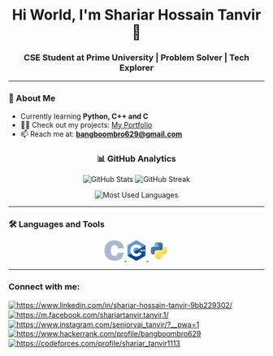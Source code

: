 <h1 align="center">Hi World, I'm Shariar Hossain Tanvir 👋</h1>
<h3 align="center">CSE Student at Prime University | Problem Solver | Tech Explorer</h3>

---

### 🌱 About Me  
- Currently learning **Python, C++ and C**  
- 👨‍💻 Check out my projects: [My Portfolio](https://sites.google.com/view/shariar-hossain-tanvir/)  
- 📫 Reach me at: **bangboombro629@gmail.com**


<h3 align="center">📊 GitHub Analytics</h3>

<p align="center">
  <img src="https://github-readme-stats.vercel.app/api?username=shariarhossaintanvir&show_icons=true&locale=en" alt="GitHub Stats" height="180em"/>
  <img src="https://github-readme-streak-stats.herokuapp.com/?user=shariarhossaintanvir" alt="GitHub Streak" height="180em"/>
</p>

<p align="center">
  <img src="https://github-readme-stats.vercel.app/api/top-langs/?username=shariarhossaintanvir&layout=compact&langs_count=8&theme=default" alt="Most Used Languages" height="180em"/>
</p>

---

<h3 align="left">🛠 Languages and Tools</h3>
<p align="center">
  <a href="https://www.cprogramming.com/" target="_blank" rel="noreferrer"> 
    <img src="https://raw.githubusercontent.com/devicons/devicon/master/icons/c/c-original.svg" alt="c" width="40" height="40"/> 
  </a>
  <a href="https://www.w3schools.com/cpp/" target="_blank" rel="noreferrer"> 
    <img src="https://raw.githubusercontent.com/devicons/devicon/master/icons/cplusplus/cplusplus-original.svg" alt="cplusplus" width="40" height="40"/> 
  </a>
  <a href="https://www.python.org" target="_blank" rel="noreferrer"> 
    <img src="https://raw.githubusercontent.com/devicons/devicon/master/icons/python/python-original.svg" alt="python" width="40" height="40"/> 
  </a>
</p>

---
<h3 align="left">Connect with me:</h3>
<p align="left">
<a href="https://linkedin.com/in/https://www.linkedin.com/in/shariar-hossain-tanvir-9bb229302/" target="blank"><img align="center" src="https://raw.githubusercontent.com/rahuldkjain/github-profile-readme-generator/master/src/images/icons/Social/linked-in-alt.svg" alt="https://www.linkedin.com/in/shariar-hossain-tanvir-9bb229302/" height="30" width="40" /></a>
<a href="https://fb.com/https://m.facebook.com/shariartanvir.tanvir.1/" target="blank"><img align="center" src="https://raw.githubusercontent.com/rahuldkjain/github-profile-readme-generator/master/src/images/icons/Social/facebook.svg" alt="https://m.facebook.com/shariartanvir.tanvir.1/" height="30" width="40" /></a>
<a href="https://instagram.com/https://www.instagram.com/seniorvai_tanvir/?__pwa=1" target="blank"><img align="center" src="https://raw.githubusercontent.com/rahuldkjain/github-profile-readme-generator/master/src/images/icons/Social/instagram.svg" alt="https://www.instagram.com/seniorvai_tanvir/?__pwa=1" height="30" width="40" /></a>
<a href="https://www.hackerrank.com/https://www.hackerrank.com/profile/bangboombro629" target="blank"><img align="center" src="https://raw.githubusercontent.com/rahuldkjain/github-profile-readme-generator/master/src/images/icons/Social/hackerrank.svg" alt="https://www.hackerrank.com/profile/bangboombro629" height="30" width="40" /></a>
<a href="https://codeforces.com/profile/https://codeforces.com/profile/shariar_tanvir1113" target="blank"><img align="center" src="https://raw.githubusercontent.com/rahuldkjain/github-profile-readme-generator/master/src/images/icons/Social/codeforces.svg" alt="https://codeforces.com/profile/shariar_tanvir1113" height="30" width="40" /></a>
</p>
